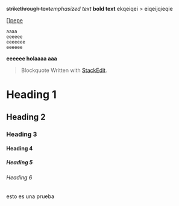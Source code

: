 ﻿
~~strikethrough text~~*emphasized text*
**bold text**
ekqeiqei > eiqeijqieqie

[[]pepe](a)
```
aaaa
eeeeee
eeeeeee
eeeeee
```
**eeeeee holaaaa aaa**
> Blockquote
> Written with [StackEdit](https://stackedit.io/).

# Heading 1
## Heading 2
### Heading 3
#### Heading 4
##### Heading 5
###### Heading 6


esto es una prueba
